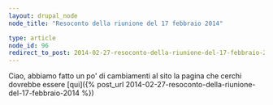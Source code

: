 ```yaml
---
layout: drupal_node
node_title: "Resoconto della riunione del 17 febbraio 2014"

type: article
node_id: 96
redirect_to_post: 2014-02-27-resoconto-della-riunione-del-17-febbraio-2014
---
```


Ciao, abbiamo fatto un po' di cambiamenti al sito
la pagina che cerchi dovrebbe essere [qui]({% post_url 2014-02-27-resoconto-della-riunione-del-17-febbraio-2014 %})